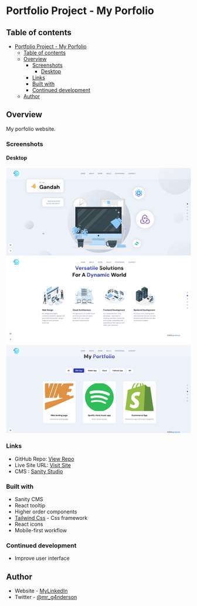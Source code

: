 # Portfolio Project - My Porfolio

## Table of contents

- [Portfolio Project - My Porfolio](#portfolio-project---my-porfolio)
  - [Table of contents](#table-of-contents)
  - [Overview](#overview)
    - [Screenshots](#screenshots)
      - [Desktop](#desktop)
    - [Links](#links)
    - [Built with](#built-with)
    - [Continued development](#continued-development)
  - [Author](#author)

## Overview

My porfolio website.

### Screenshots

#### Desktop

![Desktop](./screenshots/S_1.png)
![Desktop](./screenshots/S_2.png)
![Desktop](./screenshots/S_3.png)



### Links

- GitHub Repo: [View Repo](https://github.com/Gandah/my-porfolio-site.git)
- Live Site URL: [Visit Site](https://localhost.com/)
- CMS : [Sanity Studio](https://localhost.com/)

### Built with

- Sanity CMS
- React tooltip
- Higher order components
- [Tailwind Css](https://tailwindcss.com/) - Css framework
- React icons
- Mobile-first workflow

### Continued development

- Improve user interface

## Author

- Website - [MyLinkedIn](https://www.linkedin.com/in/gandahkelvin)
- Twitter - [@mr_g4nderson](https://twitter.com/mr_g4nderson?t=A5NobjZab2sVEdh3Zq9s0A&s=09)
